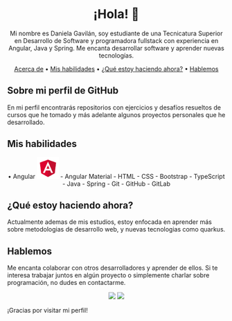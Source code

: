 <h1 align="center">¡Hola! 👋</h1>

<p align="center">Mi nombre es Daniela Gavilán, soy estudiante de una Tecnicatura Superior en Desarrollo de Software y programadora fullstack con experiencia en Angular, Java y Spring. Me encanta desarrollar software y aprender nuevas tecnologías.</p>

<div align="center">
    <a href="#acerca-de">Acerca de</a> •
    <a href="#mis-habilidades">Mis habilidades</a> •
    <a href="#actualmente">¿Qué estoy haciendo ahora?</a> •
    <a href="#hablemos">Hablemos</a>
</div>


## Sobre mi perfil de GitHub <a name="acerca-de"></a>

En mi perfil encontrarás repositorios con ejercicios y desafíos resueltos de cursos que he tomado y más adelante algunos proyectos personales que he desarrollado.

## Mis habilidades <a name="mis-habilidades"></a>

<div align="center">
    • Angular <img src="assets/angular.png" alt="Angular logo" width="50" height="50">
    - Angular Material
    - HTML
    - CSS
    - Bootstrap
    - TypeScript
    
</div>
<div align="center">
    - Java
    - Spring
    - Git
    - GitHub
    - GitLab
</div>

## ¿Qué estoy haciendo ahora? <a name="actualmente"></a>

Actualmente ademas de mis estudios, estoy enfocada en aprender más sobre metodologias de desarrollo web, y nuevas tecnologias como quarkus.

## Hablemos <a name="hablemos"></a>

Me encanta colaborar con otros desarrolladores y aprender de ellos. Si te interesa trabajar juntos en algún proyecto o simplemente charlar sobre programación, no dudes en contactarme.

<p align="center">
  <a href="https://discord.com/channels/@me/2921" rel="noopener noreferrer" target="_blank"><img src="https://img.shields.io/badge/-Discord-7289DA?style=flat-square&logo=discord&logoColor=white"></a>
  <a href="https://www.linkedin.com/in/daniela-gavilán-bba28122a/" rel="noopener noreferrer" target="_blank"><img src="https://img.shields.io/badge/-LinkedIn-0077B5?style=flat-square&logo=linkedin&logoColor=white"></a>
</p>



¡Gracias por visitar mi perfil!
